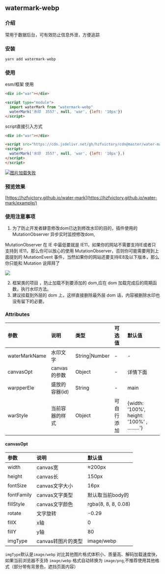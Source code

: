 ## watermark-webp

### 介绍

常用于数据后台，可有效防止信息外泄，方便追踪

### 安装

```javascript
yarn add watermark-webp
```

### 使用

esm/框架 使用

```html
<div id="war"></div>

<script type="module">
  import waterMark from "watermark-webp"
  waterMark('水印  3557', null, 'war', {left: '10px'})
</script>
```

script直接引入方式
```html
<div id="war"></div>

<script src="https://cdn.jsdelivr.net/gh/hzfvictory/cdn@master/water-mark/index.js"></script>
<script>
  waterMark('水印  3557', null, 'war', {left: '10px'},)
</script>
</script>
```

<a href="https://tva1.sinaimg.cn/large/008i3skNly1gq0p32mtydj30ip09rdfy.jpg" target="_blank" rel="noopener noreferrer"><img src="https://tva1.sinaimg.cn/large/008i3skNly1gq0p32mtydj30ip09rdfy.jpg" alt='图片加载失败'></a>

### 预览效果

[https://hzfvictory.github.io/water-mark](https://hzfvictory.github.io/water-mark/example/)

### 使用注意事项

1. 为了防止开发者肆意修改dom已达到修改水印的目的，插件使用的 MutationObserver 异步实时监控修改dom,

MutationObserver 在 IE 中最低要就是 IE11，如果你的网站不需要支持IE或者只支持到 IE11，那么你可以放心的使用 MutationObserver，否则你可能需要用到上面提到的 MutationEvent 事件，当然如果你的网站还要支持IE8及以下版本，那么你只能和 Mutation 说拜拜了

![](https://segmentfault.com/img/bV1NUJ?w=1257&h=325)

2. 框架类的项目 ，防止加载不到要添加的 dom,应在 dom 加载完成后的周期函数，执行水印方法。
3. 建议挂载到外层的 dom 上，这样直接删除最外层 dom 话，内容被删除水印也没有留下的必要。


### Attributes



| 参数          | 说明           | 类型           | 可选值     | 默认值                                       |
| :------------ | :------------- | :------------- | :--------- | :------------------------------------------- |
| waterMarkName | 水印文字       | String\|Number | -          | -                                            |
| canvasOpt     | canvas的参数   | Object         | -          | 详情下面                                     |
| warpperEle    | 盛放的容器(id) | String         | -          | main                                         |
| warStyle      | 当前容器的样式 | Object         | 可自行添加 | {width: ’100%‘, height: '100%' , .........'} |

#### canvasOpt

| 参数       | 说明               | 默认值              |
| :--------- | :----------------- | :------------------ |
| width      | canvas宽           | ≈200px              |
| height     | canvas长           | 150px               |
| fontSize   | canvas文字大小     | 16px                |
| fontFamily | canvas文字类型     | 默认取当前body的    |
| fillStyle  | canvas文字颜色     | rgba(8, 8, 8, 0.08) |
| rotate     | 文字旋转           | -0.29               |
| fillX      | x轴                | 0                   |
| fillY      | y轴                | 80                  |
| imgType    | canvas转图片的类型 | image/webp          |

`imgType`默认是`image/webp` 对比其他图片格式体积小、质量高、解码加载速度快，如果当前浏览器不支持 `image/webp` 格式自动转换为 `image/png`,不推荐使用其他格式（部分带有背景色，遮挡页面内容）
